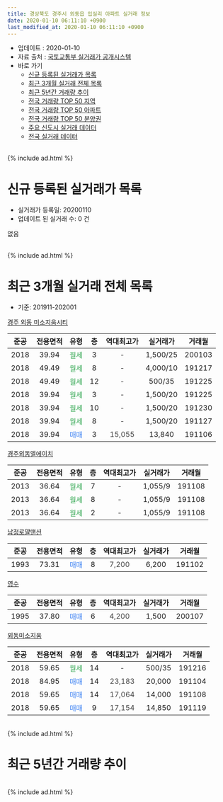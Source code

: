 ```yaml
---
title: 경상북도 경주시 외동읍 입실리 아파트 실거래 정보
date: 2020-01-10 06:11:10 +0900
last_modified_at: 2020-01-10 06:11:10 +0900
---
```


* 업데이트 : 2020-01-10
* 자료 출처 : [국토교통부 실거래가 공개시스템](http://rt.molit.go.kr)
* 바로 가기
    * [신규 등록된 실거래가 목록](#신규-등록된-실거래가-목록)
    * [최근 3개월 실거래 전체 목록](#최근-3개월-실거래-전체-목록)
    * [최근 5년간 거래량 추이](#최근-5년간-거래량-추이)
    * [전국 거래량 TOP 50 지역](https://inasie.github.io/apt-trade-info/최근-3개월-전국에서-가장-거래가-많이-발생한-지역)
    * [전국 거래량 TOP 50 아파트](https://inasie.github.io/apt-trade-info/최근-3개월-전국에서-가장-거래가-많이-발생한-아파트)
    * [전국 거래량 TOP 50 분양권](https://inasie.github.io/apt-trade-info/최근-3개월-전국에서-가장-거래가-많이-발생한-분양권)
    * [주요 신도시 실거래 데이터](https://inasie.github.io/apt-trade-info/주요-신도시)
    * [전국 실거래 데이터](https://inasie.github.io/apt-trade-info/전국)
<br>
{% include ad.html %}
<br>

# 신규 등록된 실거래가 목록
* 실거래가 등록일: 20200110
* 업데이트 된 실거래 수: 0 건

없음

<br>
{% include ad.html %}
<br>

# 최근 3개월 실거래 전체 목록
* 기준: 201911-202001


[경주 외동 미소지움시티](https://search.naver.com/search.naver?query=%EA%B2%BD%EC%83%81%EB%B6%81%EB%8F%84+%EA%B2%BD%EC%A3%BC%EC%8B%9C+%EC%99%B8%EB%8F%99%EC%9D%8D+%EC%9E%85%EC%8B%A4%EB%A6%AC+%EA%B2%BD%EC%A3%BC+%EC%99%B8%EB%8F%99+%EB%AF%B8%EC%86%8C%EC%A7%80%EC%9B%80%EC%8B%9C%ED%8B%B0)

|준공|전용면적|유형|층|역대최고가|실거래가|거래월|
|:---:|:---:|:---:|:---:|:---:|:---:|:---:|
|2018|39.94|<span style="color:#34a853">월세</span>|3|<span style="color:#444444">-</span>|1,500/25|200103|
|2018|49.49|<span style="color:#34a853">월세</span>|8|<span style="color:#444444">-</span>|4,000/10|191217|
|2018|49.49|<span style="color:#34a853">월세</span>|12|<span style="color:#444444">-</span>|500/35|191225|
|2018|39.94|<span style="color:#34a853">월세</span>|3|<span style="color:#444444">-</span>|1,500/20|191225|
|2018|39.94|<span style="color:#34a853">월세</span>|10|<span style="color:#444444">-</span>|1,500/20|191230|
|2018|39.94|<span style="color:#34a853">월세</span>|8|<span style="color:#444444">-</span>|1,500/20|191127|
|2018|39.94|<span style="color:#4285f3">매매</span>|3|<span style="color:#444444">15,055</span>|13,840|191106|

[경주외동엘에이치](https://search.naver.com/search.naver?query=%EA%B2%BD%EC%83%81%EB%B6%81%EB%8F%84+%EA%B2%BD%EC%A3%BC%EC%8B%9C+%EC%99%B8%EB%8F%99%EC%9D%8D+%EC%9E%85%EC%8B%A4%EB%A6%AC+%EA%B2%BD%EC%A3%BC%EC%99%B8%EB%8F%99%EC%97%98%EC%97%90%EC%9D%B4%EC%B9%98)

|준공|전용면적|유형|층|역대최고가|실거래가|거래월|
|:---:|:---:|:---:|:---:|:---:|:---:|:---:|
|2013|36.64|<span style="color:#34a853">월세</span>|7|<span style="color:#444444">-</span>|1,055/9|191108|
|2013|36.64|<span style="color:#34a853">월세</span>|8|<span style="color:#444444">-</span>|1,055/9|191108|
|2013|36.64|<span style="color:#34a853">월세</span>|2|<span style="color:#444444">-</span>|1,055/9|191108|

[남정로얄맨션](https://search.naver.com/search.naver?query=%EA%B2%BD%EC%83%81%EB%B6%81%EB%8F%84+%EA%B2%BD%EC%A3%BC%EC%8B%9C+%EC%99%B8%EB%8F%99%EC%9D%8D+%EC%9E%85%EC%8B%A4%EB%A6%AC+%EB%82%A8%EC%A0%95%EB%A1%9C%EC%96%84%EB%A7%A8%EC%85%98)

|준공|전용면적|유형|층|역대최고가|실거래가|거래월|
|:---:|:---:|:---:|:---:|:---:|:---:|:---:|
|1993|73.31|<span style="color:#4285f3">매매</span>|8|<span style="color:#444444">7,200</span>|6,200|191102|

[영수](https://search.naver.com/search.naver?query=%EA%B2%BD%EC%83%81%EB%B6%81%EB%8F%84+%EA%B2%BD%EC%A3%BC%EC%8B%9C+%EC%99%B8%EB%8F%99%EC%9D%8D+%EC%9E%85%EC%8B%A4%EB%A6%AC+%EC%98%81%EC%88%98)

|준공|전용면적|유형|층|역대최고가|실거래가|거래월|
|:---:|:---:|:---:|:---:|:---:|:---:|:---:|
|1995|37.80|<span style="color:#4285f3">매매</span>|6|<span style="color:#444444">4,200</span>|1,500|200107|

[외동미소지움](https://search.naver.com/search.naver?query=%EA%B2%BD%EC%83%81%EB%B6%81%EB%8F%84+%EA%B2%BD%EC%A3%BC%EC%8B%9C+%EC%99%B8%EB%8F%99%EC%9D%8D+%EC%9E%85%EC%8B%A4%EB%A6%AC+%EC%99%B8%EB%8F%99%EB%AF%B8%EC%86%8C%EC%A7%80%EC%9B%80)

|준공|전용면적|유형|층|역대최고가|실거래가|거래월|
|:---:|:---:|:---:|:---:|:---:|:---:|:---:|
|2018|59.65|<span style="color:#34a853">월세</span>|14|<span style="color:#444444">-</span>|500/35|191216|
|2018|84.95|<span style="color:#4285f3">매매</span>|14|<span style="color:#444444">23,183</span>|20,000|191104|
|2018|59.65|<span style="color:#4285f3">매매</span>|14|<span style="color:#444444">17,064</span>|14,000|191108|
|2018|59.65|<span style="color:#4285f3">매매</span>|9|<span style="color:#444444">17,154</span>|14,850|191119|


<br>
{% include ad.html %}
<br>

# 최근 5년간 거래량 추이


<div style="width:100%;">
    <canvas id="deal_progress" height="200"></canvas>
</div>

<script>
new Chart(document.getElementById("deal_progress"), {
    type: 'line',
    data: {
        labels: ['201501','201502','201503','201504','201505','201506','201507','201508','201509','201510','201511','201512','201601','201602','201603','201604','201605','201606','201607','201608','201609','201610','201611','201612','201701','201702','201703','201704','201705','201706','201707','201708','201709','201710','201711','201712','201801','201802','201803','201804','201805','201806','201807','201808','201809','201810','201811','201812','201901','201902','201903','201904','201905','201906','201907','201908','201909','201910','201911','201912','202001'],
        datasets: [{
            label: '매매',
            pointRadius: 1,
            data: [4, 3, 3, 2, 1, 4, 0, 4, 3, 3, 1, 2, 1, 1, 3, 0, 1, 2, 1, 3, 1, 0, 1, 0, 0, 1, 0, 1, 0, 0, 0, 1, 0, 1, 1, 2, 2, 4, 12, 2, 14, 6, 17, 14, 7, 4, 7, 3, 4, 0, 2, 7, 1, 3, 3, 3, 0, 2, 5, 0, 1],
            borderColor: "rgba(255, 201, 14, 1)",
            backgroundColor: "rgba(255, 201, 14, 0.5)",
            fill: false,
            lineTension: 0
        },{
            label: '전월세',
            pointRadius: 1,
            data: [0, 0, 1, 1, 1, 10, 0, 1, 1, 1, 0, 1, 1, 0, 2, 0, 1, 1, 2, 0, 0, 1, 1, 1, 0, 1, 1, 0, 8, 2, 0, 0, 2, 1, 3, 0, 0, 3, 0, 2, 2, 5, 5, 14, 15, 17, 17, 20, 24, 14, 11, 5, 15, 5, 11, 3, 7, 6, 4, 5, 1],
            borderColor: "rgba(0, 141, 185, 1)",
            backgroundColor: "rgba(0, 141, 185, 0.5)",
            fill: false,
            lineTension: 0
        }
        ]
    },
    options: {
        responsive: true,
        title: {
            display: false
        },
        tooltips: {
            mode: 'index',
            intersect: false
        },
        hover: {
            mode: 'nearest',
            intersect: true
        },
        scales: {
            xAxes: [{
                display: true,
                scaleLabel: {
                    display: true,
                    labelString: '년/월'
                }
            }],
            yAxes: [{
                display: true,
                ticks: {
                    suggestedMin: 0,
                },
                scaleLabel: {
                    display: true,
                    labelString: '실거래 수'
                }
            }]
        }
    }
});

</script>


<br>
{% include ad.html %}
<br>

